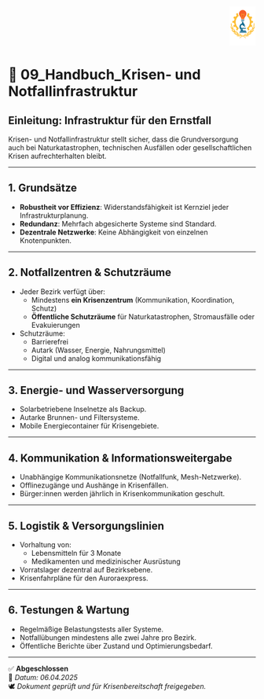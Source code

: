 <p align="right">
  <img src="https://raw.githubusercontent.com/hades-dux/Kollektive-Raeterepublik/main/Meta_und_Systemstruktur/logo_offiziell.png" alt="Logo der Kollektiven Räterepublik" height="80">
</p>

<!--
Autor: Fabio Weidner
Version: 1.0
Sektion: Infrastruktur
Veröffentlichung: April 2025
-->

# 📘 09_Handbuch_Krisen- und Notfallinfrastruktur

## Einleitung: Infrastruktur für den Ernstfall

Krisen- und Notfallinfrastruktur stellt sicher, dass die Grundversorgung auch bei Naturkatastrophen, technischen Ausfällen oder gesellschaftlichen Krisen aufrechterhalten bleibt.

---

## 1. Grundsätze

- **Robustheit vor Effizienz**: Widerstandsfähigkeit ist Kernziel jeder Infrastrukturplanung.
- **Redundanz**: Mehrfach abgesicherte Systeme sind Standard.
- **Dezentrale Netzwerke**: Keine Abhängigkeit von einzelnen Knotenpunkten.

---

## 2. Notfallzentren & Schutzräume

- Jeder Bezirk verfügt über:
  - Mindestens **ein Krisenzentrum** (Kommunikation, Koordination, Schutz)
  - **Öffentliche Schutzräume** für Naturkatastrophen, Stromausfälle oder Evakuierungen
- Schutzräume:
  - Barrierefrei
  - Autark (Wasser, Energie, Nahrungsmittel)
  - Digital und analog kommunikationsfähig

---

## 3. Energie- und Wasserversorgung

- Solarbetriebene Inselnetze als Backup.
- Autarke Brunnen- und Filtersysteme.
- Mobile Energiecontainer für Krisengebiete.

---

## 4. Kommunikation & Informationsweitergabe

- Unabhängige Kommunikationsnetze (Notfallfunk, Mesh-Netzwerke).
- Offlinezugänge und Aushänge in Krisenfällen.
- Bürger:innen werden jährlich in Krisenkommunikation geschult.

---

## 5. Logistik & Versorgungslinien

- Vorhaltung von:
  - Lebensmitteln für 3 Monate
  - Medikamenten und medizinischer Ausrüstung
- Vorratslager dezentral auf Bezirksebene.
- Krisenfahrpläne für den Auroraexpress.

---

## 6. Testungen & Wartung

- Regelmäßige Belastungstests aller Systeme.
- Notfallübungen mindestens alle zwei Jahre pro Bezirk.
- Öffentliche Berichte über Zustand und Optimierungsbedarf.

---

✅ **Abgeschlossen**  
📅 *Datum: 06.04.2025*  
🕊️ *Dokument geprüft und für Krisenbereitschaft freigegeben.*
